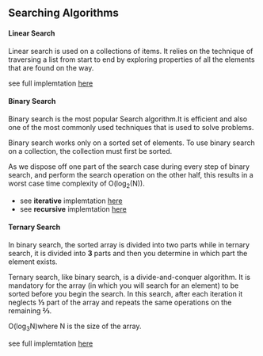 ## Searching Algorithms

#### Linear Search

Linear search is used on a collections of items. It relies on the technique of traversing a list from start to end by exploring properties of all the elements that are found on the way.

see full implemtation [here](https://github.com/jainayu/Data-Structures-and-Algorithms/blob/master/Searching%20Algorithms/LinearSearch.cpp)

#### Binary Search

Binary search is the most popular Search algorithm.It is efficient and also one of the most commonly used techniques that is used to solve problems.
 
Binary search works only on a sorted set of elements. To use binary search on a collection, the collection must first be sorted. 

As we dispose off one part of the search case during every step of binary search, and perform the search operation on the other half, this results in a worst case time complexity of O(log<sub>2</sub>(N)). 

- see **iterative** implemtation [here](https://github.com/jainayu/Data-Structures-and-Algorithms/blob/master/Searching%20Algorithms/IterativeBinarySearch.cpp)
- see **recursive** implemtation [here](https://github.com/jainayu/Data-Structures-and-Algorithms/blob/master/Searching%20Algorithms/RecursiveBinarySearch.cpp)

#### Ternary Search

In binary search, the sorted array is divided into two parts while in ternary search, it is divided into **3** parts and then you determine in which part the element exists.

Ternary search, like binary search, is a divide-and-conquer algorithm. It is mandatory for the array (in which you will search for an element) to be sorted before you begin the search. In this search, after each iteration it neglects **⅓** part of the array and repeats the same operations on the remaining **⅔**.

O(log<sub>3</sub>N)where N is the size of the array.

see full implemtation [here](https://github.com/jainayu/Data-Structures-and-Algorithms/blob/master/Searching%20Algorithms/TernarySearch.cpp)
